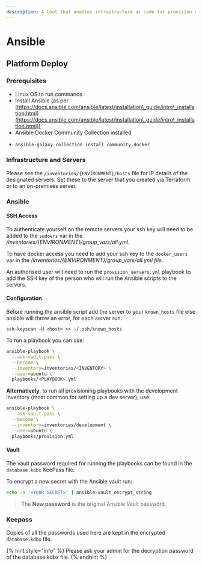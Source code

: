```yaml
---
description: A tool that enables infrastructure as code for provision of the servers.
---
```


# Ansible

## Platform Deploy

### Prerequisites

* Linux OS to run commands
* Install Ansible (as per [https://docs.ansible.com/ansible/latest/installation\_guide/intro\_installation.html](https://docs.ansible.com/ansible/latest/installation\_guide/intro\_installation.html))
* Ansible Docker Community Collection installed
* ```bash
  ansible-galaxy collection install community.docker
  ```

### Infrastructure and Servers

Please see the `/inventories/{ENVIRONMENT}/hosts` file for IP details of the designated servers. Set these to the server that you created via Terraform or to an on-premises server.

### Ansible

#### SSH Access

To authenticate yourself on the remote servers your ssh key will need to be added to the `sudoers` var in the _/inventories/{ENVIRONMENT}/group\_vars/all.yml_.

To have docker access you need to add your ssh key to the `docker_users` var in the _/inventories/{ENVIRONMENT}/group\_vars/all.yml file_.

An authorised user will need to run the `provision_servers.yml` playbook to add the SSH key of the person who will run the Ansible scripts to the servers.

#### Configuration

Before running the ansible script add the server to your `known_hosts` file else ansible will throw an error, for each server run:

```
ssh-keyscan -H <host> >> ~/.ssh/known_hosts
```

To run a playbook you can use:

```bash
ansible-playbook \
  --ask-vault-pass \
  --become \
  --inventory=inventories/<INVENTORY> \
  --user=ubuntu \
  playbooks/<PLAYBOOK>.yml
```

**Alternatively**, to run all provisioning playbooks with the development inventory (most common for setting up a dev server), use:

```bash
ansible-playbook \
  --ask-vault-pass \
  --become \
  --inventory=inventories/development \
  --user=ubuntu \
  playbooks/provision.yml
```

#### Vault

The vault password required for running the playbooks can be found in the `database.kdbx` KeePass file.

To encrypt a new secret with the Ansible vault run:

```bash
echo -n '<YOUR SECRET>' | ansible-vault encrypt_string
```

> The **New password** is the original Ansible Vault password.

### Keepass

Copies of all the passwords used here are kept in the encrypted `database.kdbx` file.

{% hint style="info" %}
Please ask your admin for the decryption password of the database.kdbx file.
{% endhint %}
